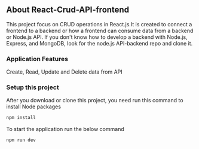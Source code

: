 ## About React-Crud-API-frontend

This project focus on CRUD operations in React.js.It is created to connect a frontend to a backend or how a frontend can consume data from a backend or Node.js API. If you don't know how to develop a backend with Node.js, Express, and MongoDB, look for the node.js API-backend repo and clone it.

### Application Features

Create, Read, Update and Delete data from API

### Setup this project

After you download or clone this project, you need run this command to install Node packages

```sh
npm install
```

To start the application run the below command

```sh
npm run dev
```
